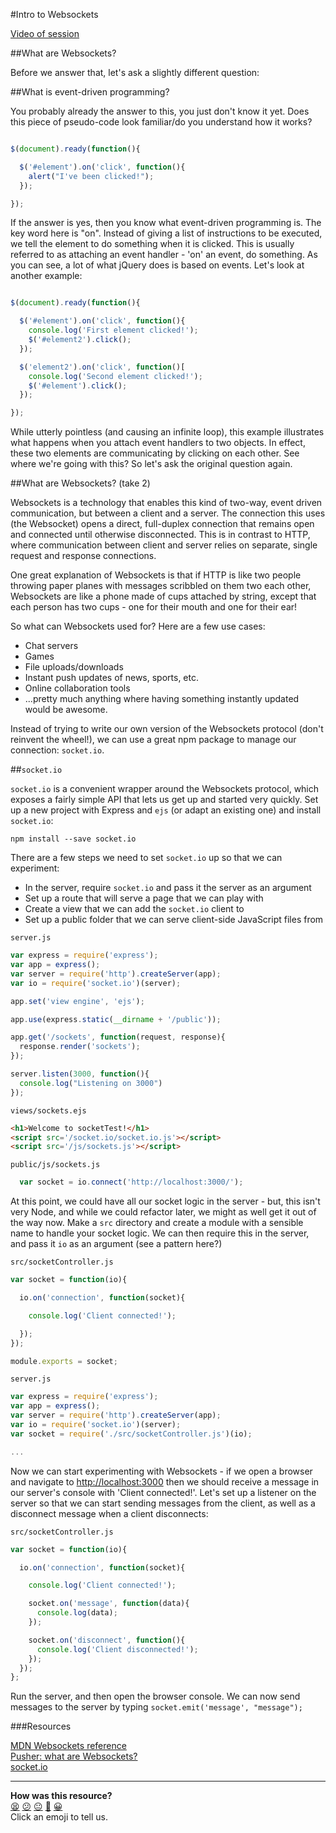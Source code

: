 #Intro to Websockets

[Video of session](https://www.youtube.com/watch?v=0UEBUYKu2Dg)

##What are Websockets?

Before we answer that, let's ask a slightly different question:

##What is event-driven programming?

You probably already the answer to this, you just don't know it yet. Does this piece of pseudo-code look familiar/do you understand how it works?

```javascript

$(document).ready(function(){

  $('#element').on('click', function(){
    alert("I've been clicked!");
  });

});
```

If the answer is yes, then you know what event-driven programming is. The key word here is "on". Instead of giving a list of instructions to be executed, we tell the element to do something when it is clicked. This is usually referred to as attaching an event handler - 'on' an event, do something. As you can see, a lot of what jQuery does is based on events. Let's look at another example:

```javascript

$(document).ready(function(){

  $('#element').on('click', function(){
    console.log('First element clicked!');
    $('#element2').click();
  });

  $('element2').on('click', function()[
    console.log('Second element clicked!');
    $('#element').click();
  });

});
```

While utterly pointless (and causing an infinite loop), this example illustrates what happens when you attach event handlers to two objects. In effect, these two elements are communicating by clicking on each other. See where we're going with this? So let's ask the original question again.

##What are Websockets? (take 2)

Websockets is a technology that enables this kind of two-way, event driven communication, but between a client and a server. The connection this uses (the Websocket) opens a direct, full-duplex connection that remains open and connected until otherwise disconnected. This is in contrast to HTTP, where communication between client and server relies on separate, single request and response connections.

One great explanation of Websockets is that if HTTP is like two people throwing paper planes with messages scribbled on them two each other, Websockets are like a phone made of cups attached by string, except that each person has two cups - one for their mouth and one for their ear!

So what can Websockets used for? Here are a few use cases:

* Chat servers  
* Games  
* File uploads/downloads  
* Instant push updates of news, sports, etc.  
* Online collaboration tools  
* ...pretty much anything where having something instantly updated would be awesome.  

Instead of trying to write our own version of the Websockets protocol (don't reinvent the wheel!), we can use a great npm package to manage our connection: `socket.io`.

##`socket.io`

`socket.io` is a convenient wrapper around the Websockets protocol, which exposes a fairly simple API that lets us get up and started very quickly. Set up a new project with Express and `ejs` (or adapt an existing one) and install `socket.io`:

```shell
npm install --save socket.io
```

There are a few steps we need to set `socket.io` up so that we can experiment:

* In the server, require `socket.io` and pass it the server as an argument
* Set up a route that will serve a page that we can play with
* Create a view that we can add the `socket.io` client to
* Set up a public folder that we can serve client-side JavaScript files from

`server.js`
```javascript
var express = require('express');
var app = express();
var server = require('http').createServer(app);
var io = require('socket.io')(server);

app.set('view engine', 'ejs');

app.use(express.static(__dirname + '/public'));

app.get('/sockets', function(request, response){
  response.render('sockets');
});

server.listen(3000, function(){
  console.log("Listening on 3000")
});
```

`views/sockets.ejs`
```html
<h1>Welcome to socketTest!</h1>
<script src='/socket.io/socket.io.js'></script>
<script src='/js/sockets.js'></script>
```

`public/js/sockets.js`
```javascript
  var socket = io.connect('http://localhost:3000/');
```

At this point, we could have all our socket logic in the server - but, this isn't very Node, and while we could refactor later, we might as well get it out of the way now. Make a `src` directory and create a module with a sensible name to handle your socket logic. We can then require this in the server, and pass it `io` as an argument (see a pattern here?)

`src/socketController.js`
```javascript
var socket = function(io){

  io.on('connection', function(socket){

    console.log('Client connected!');

  });
});

module.exports = socket;
```

`server.js`
```javascript
var express = require('express');
var app = express();
var server = require('http').createServer(app);
var io = require('socket.io')(server);
var socket = require('./src/socketController.js')(io);

...

```

Now we can start experimenting with Websockets - if we open a browser and navigate to [http://localhost:3000](http://localhost:3000) then we should receive a message in our server's console with 'Client connected!'. Let's set up a listener on the server so that we can start sending messages from the client, as well as a disconnect message when a client disconnects:

`src/socketController.js`
```javascript
var socket = function(io){

  io.on('connection', function(socket){

    console.log('Client connected!');

    socket.on('message', function(data){
      console.log(data);
    });

    socket.on('disconnect', function(){
      console.log('Client disconnected!');
    });
  });
};
```

Run the server, and then open the browser console. We can now send messages to the server by typing `socket.emit('message', "message");`

###Resources

[MDN Websockets reference](https://developer.mozilla.org/en/docs/WebSockets)  
[Pusher: what are Websockets?](http://pusher.com/websockets)  
[socket.io](http://socket.io/)

<!-- BEGIN GENERATED SECTION DO NOT EDIT -->

---

**How was this resource?**  
[😫](https://airtable.com/shrUJ3t7KLMqVRFKR?prefill_Repository=course&prefill_File=walkthroughs/intro_to_websockets.md&prefill_Sentiment=😫) [😕](https://airtable.com/shrUJ3t7KLMqVRFKR?prefill_Repository=course&prefill_File=walkthroughs/intro_to_websockets.md&prefill_Sentiment=😕) [😐](https://airtable.com/shrUJ3t7KLMqVRFKR?prefill_Repository=course&prefill_File=walkthroughs/intro_to_websockets.md&prefill_Sentiment=😐) [🙂](https://airtable.com/shrUJ3t7KLMqVRFKR?prefill_Repository=course&prefill_File=walkthroughs/intro_to_websockets.md&prefill_Sentiment=🙂) [😀](https://airtable.com/shrUJ3t7KLMqVRFKR?prefill_Repository=course&prefill_File=walkthroughs/intro_to_websockets.md&prefill_Sentiment=😀)  
Click an emoji to tell us.

<!-- END GENERATED SECTION DO NOT EDIT -->
